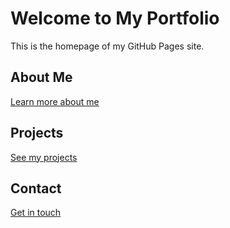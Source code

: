 # Welcome to My Portfolio

This is the homepage of my GitHub Pages site.

## About Me
[Learn more about me](about.md)

## Projects
[See my projects](projects.md)

## Contact
[Get in touch](contact.md)
